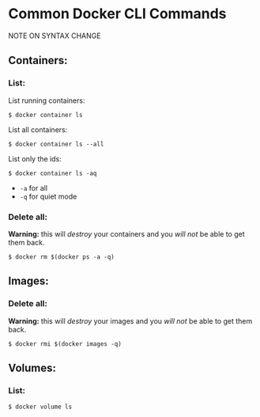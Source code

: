 # Common Docker CLI Commands

NOTE ON SYNTAX CHANGE

## Containers:

### List:

List running containers:
```
$ docker container ls
```

List all containers:
```
$ docker container ls --all
```

List only the ids:
```
$ docker container ls -aq
```
* `-a` for all
* `-q` for quiet mode

### Delete all:
**Warning:** this will _destroy_ your containers and you _will not_ be able to get them back.
```
$ docker rm $(docker ps -a -q)
```


## Images:

### Delete all:
**Warning:** this will _destroy_ your images and you _will not_ be able to get them back.
```
$ docker rmi $(docker images -q)
```

## Volumes:

### List:
```
$ docker volume ls
```
